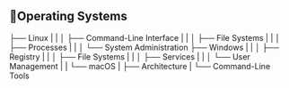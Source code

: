 ## 📍Operating Systems
├── Linux
|   |
│   ├── Command-Line Interface
|   |
│   ├── File Systems
|   |
│   ├── Processes
|   |
│   └── System Administration
├── Windows
|   |
│   ├── Registry
|   |
│   ├── File Systems
|   |
│   ├── Services
|   |
│   └── User Management
|   |
└── macOS
    |
    ├── Architecture
    |
    └── Command-Line Tools